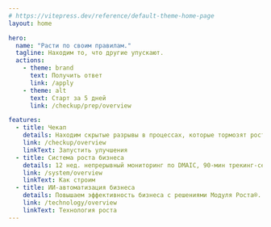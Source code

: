 ```yaml
---
# https://vitepress.dev/reference/default-theme-home-page
layout: home

hero:
  name: "Расти по своим правилам."
  tagline: Находим то, что другие упускают.
  actions:
    - theme: brand
      text: Получить ответ
      link: /apply
    - theme: alt
      text: Старт за 5 дней
      link: /checkup/prep/overview

features:
  - title: Чекап
    details: Находим скрытые разрывы в процессах, которые тормозят рост. Превращаем их в 3 конкретных улучшения за 30 дней.
    link: /checkup/overview
    linkText: Запустить улучшения
  - title: Система роста бизнеса
    details: 12 нед. непрерывный мониторинг по DMAIC, 90-мин трекинг-сессии каждую неделю.
    link: /system/overview
    linkText: Как строим
  - title: ИИ-автоматизация бизнеса
    details: Повышаем эффективность бизнеса с решениями Модуля Роста®.
    link: /technology/overview
    linkText: Технология роста
---
```

